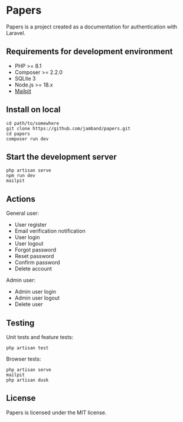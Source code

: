 # Papers

Papers is a project created as a documentation for authentication with Laravel.

## Requirements for development environment

- PHP >= 8.1
- Composer >= 2.2.0
- SQLite 3
- Node.js >= 18.x
- [Mailpit](https://github.com/axllent/mailpit)

## Install on local

```
cd path/to/somewhere
git clone https://github.com/jamband/papers.git
cd papers
composer run dev
```

## Start the development server

```
php artisan serve
npm run dev
mailpit
```

## Actions

General user:

- User register
- Email verification notification
- User login
- User logout
- Forgot password
- Reset password
- Confirm password
- Delete account

Admin user:

- Admin user login
- Admin user logout
- Delete user

## Testing

Unit tests and feature tests:

```
php artisan test
```

Browser tests:

```
php artisan serve
mailpit
php artisan dusk
```

## License

Papers is licensed under the MIT license.
